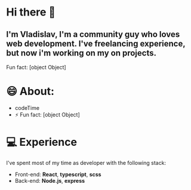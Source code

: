 # Hi there 👋
## I'm Vladislav, I'm a community guy who loves web development. I've freelancing experience, but now i'm working on my on projects.
Fun fact: [object Object]



# 😄 About:
- codeTime
- ⚡️ Fun fact: [object Object]

# 💻 Experience
I've spent most of my time as developer with the following stack:
- Front-end: **React**, **typescript**, **scss**
- Back-end: **Node.js**, **express**






<!--
**K1ttK1tty/K1ttK1tty** is a ✨ _special_ ✨ repository because its `README.md` (this file) appears on your GitHub profile.

Here are some ideas to get you started:

- 🔭 I’m currently working on ...
- 🌱 I’m currently learning ...
- 👯 I’m looking to collaborate on ...
- 🤔 I’m looking for help with ...
- 💬 Ask me about ...
- 📫 How to reach me: ...
- 😄 Pronouns: ...
- ⚡ Fun fact: ...
-->
